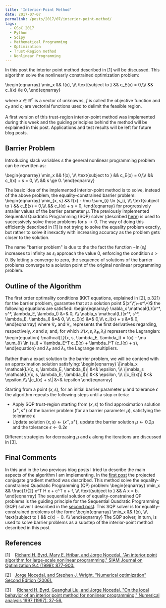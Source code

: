 ```yaml
---
title: 'Interior-Point Method'
date: 2017-07-07
permalink: /posts/2017/07/interior-point-method/
tags:
  - GSoC 2017
  - Python
  - Scipy
  - Mathematical Programming
  - Optimization
  - Trust-Region method
  - Nonlinear Programming
---
```



In this post the interior point method described in \[1\]  will be discussed. This algorithm solve the 
nonlinearly constrained optimization problem:

\begin{eqnarray}
  \min_x && f(x), \\\\\\
   \text{subject to } && c_E(x) = 0,\\\\\\
   && c_I(x) \le 0,
\end{eqnarray}

where $x\in \mathbb{R}^n$ is a vector of unknowns, $f$ is called the objective function and
$c_E$ and $c_I$ are vectorial functions used to delimit the feasible region.

A first version of this trust-region interior-point method was implemented during this week
and the guiding principles behind the method will be explained in this post.
Applications and test results will be left for future blog posts.

Barrier Problem
---------------

Introducing slack variables $s$ the general nonlinear programming problem can be rewritten as:

\begin{eqnarray}
  \min_x && f(x), \\\\\\
   \text{subject to } && c_E(x) = 0,\\\\\\
   && c_I(x) + s =  0, \\\\\\
   && s \ge 0.
\end{eqnarray}

The basic idea of the implemented interior-point method  is to
solve, instead of the above problem, the equality-constrained barrier problem:
\begin{eqnarray}
  \min_{x, s} && f(x) - \mu \sum_{i} \ln (s_i), \\\\\\
   \text{subject to } && c_E(x) = 0,\\\\\\
   && c_I(x) + s =  0,
\end{eqnarray}
for progressively smaller values of the barrier parameter $\mu$.
The previously implemented Sequential Quadratic Programming (SQP)
solver (described [here](https://antonior92.github.io/posts/2017/06/Byrd-Omojokun/))
is used to successively solve those problems for $\mu \rightarrow 0$.
The way of doing this efficiently described in \[1\] is not 
trying to solve the equality problem exactly, but rather to solve it inexactly
with increasing accuracy as the problem gets closer to the solution.

The name "barrier problem" is due to the the fact the function $-\ln(s_i)$
increases to infinity as $s_i$ approach the value $0$, enforcing the
condition $s>0$. By letting
$\mu$ converge to zero, the sequence of solutions of the barrier problems
converge to a solution point of the original nonlinear programming problem.


Outline of the Algorithm
------------------------
The first order optimality conditions (KKT equations, explained in \[2\], p.321)
for the barrier problem, guarantee that at a solution point $(x^\*,\~s^\*)$
the following equations are satisfied:
\begin{eqnarray}
  \nabla_x \mathcal{L}(x^\*, s^\*, \lambda_E, \lambda_I) &=& 0, \\\\\\
  \nabla_s \mathcal{L}(x^\*, s^\*, \lambda_E, \lambda_I) &=& 0, \\\\\\
  c_E(x) &=& 0,\\\\\\
  c_I(x) + s &=&  0,
\end{eqnarray}
where $\nabla_x$ and $\nabla_s$ represents the first derivatives regarding, respectively,
$x$ and $s$; and, for which  $\mathcal{L}(x, s, \lambda_E, \lambda_I)$ represent the Lagrangian:
\begin{equation}
  \mathcal{L}(x, s, \lambda_E, \lambda_I) = f(x) - \mu \sum_{i} \ln (s_i) + \lambda_E^T c_E(x) + \lambda_I^T (c_I(x) + s),
\end{equation}
and $\lambda_E$ and $\lambda_I$, the Lagrange multipliers.

Rather than a exact solution to the barrier problem,
we will be contend with an approximation solution satisfying:
\begin{eqnarray}
  \\\|\nabla_x \mathcal{L}(x, s, \lambda_E, \lambda_I)\\\| &<& \epsilon, \\\\\\
  \\\|\nabla_s \mathcal{L}(x, s, \lambda_E, \lambda_I)\\\| &<& \epsilon, \\\\\\
  \\\|c_E(x)\\\| &<& \epsilon,\\\\\\
   \\\|c_I(x) + s\\\| &<&  \epsilon
\end{eqnarray}

Starting from a point $(x, s)$, for an initial barrier
parameter $\mu$ and tolerance $\epsilon$
the algorithm repeats the following steps until a stop criteria:

- Apply SQP trust-region starting from $(x, s)$  to find approximation solution $(x^{+}, s^{+})$ 
of the barrier problem (for an barrier parameter $\mu$), satisfying the tolerance $\epsilon$
- Update solution  $(x, s) \leftarrow (x^+, s^+)$, update the barrier solution $\mu \leftarrow 0.2\mu$ and the tolerance $\epsilon \leftarrow 0.2\epsilon$

Different strategies for decreasing $\mu$ and $\epsilon$ along the iterations are discussed in \[3\].


Final Comments
--------------
In this and in the two previous blog posts I tried to describe the main aspects of the algorithm I am implementing.
In the [first post](https://antonior92.github.io/posts/2017/05/projected-CG/) the projected conjugate
gradient method was described. This method solve the equality-constrained Quadratic Programming (QP) problem:
\begin{eqnarray}
  \min_x && \frac{1}{2} x^T H x + c^T x + f, \\\\\\
   \text{subject to } && A x = b.
\end{eqnarray}
The sequential solution of equality-constrained QP problems
is the guiding principle for the Sequential Quadratic Programming (SQP) solver I described in the
[second post](https://antonior92.github.io/posts/2017/06/Byrd-Omojokun/). This SQP solver is
for equality-constrained problems of the form:
\begin{eqnarray}
  \min_x && f(x), \\\\\\
   \text{subject to } && c(x) = 0. \\\\\\
\end{eqnarray}
The SQP solver, in turn, is used to solve barrier problems as a substep of the interior-point method described 
in this post.



References
----------

\[1\]&nbsp;&nbsp;&nbsp; [Richard H. Byrd, Mary E. Hribar, and Jorge Nocedal. "An interior point algorithm for large-scale nonlinear programming." SIAM Journal on Optimization 9.4 (1999): 877-900.][1]

\[2\]&nbsp;&nbsp;&nbsp;[Jorge Nocedal, and Stephen J. Wright. "Numerical optimization" Second Edition (2006).][2]

\[3\] &nbsp;&nbsp;&nbsp; [Richard H. Byrd, Guanghui Liu, and Jorge Nocedal. "On the local behavior of an interior point method for nonlinear programming." Numerical analysis 1997 (1997): 37-56.][3]

[1]: http://ai2-s2-pdfs.s3.amazonaws.com/0c1c/4bbdd7467c5ba1818b2e7a360e768b067d2c.pdf
[2]: http://www.bioinfo.org.cn/~wangchao/maa/Numerical_Optimization.pdf
[3]: https://pdfs.semanticscholar.org/94b2/29d7fff5c9b2ea6fa7bd217ebb4839e3f0ff.pdf

